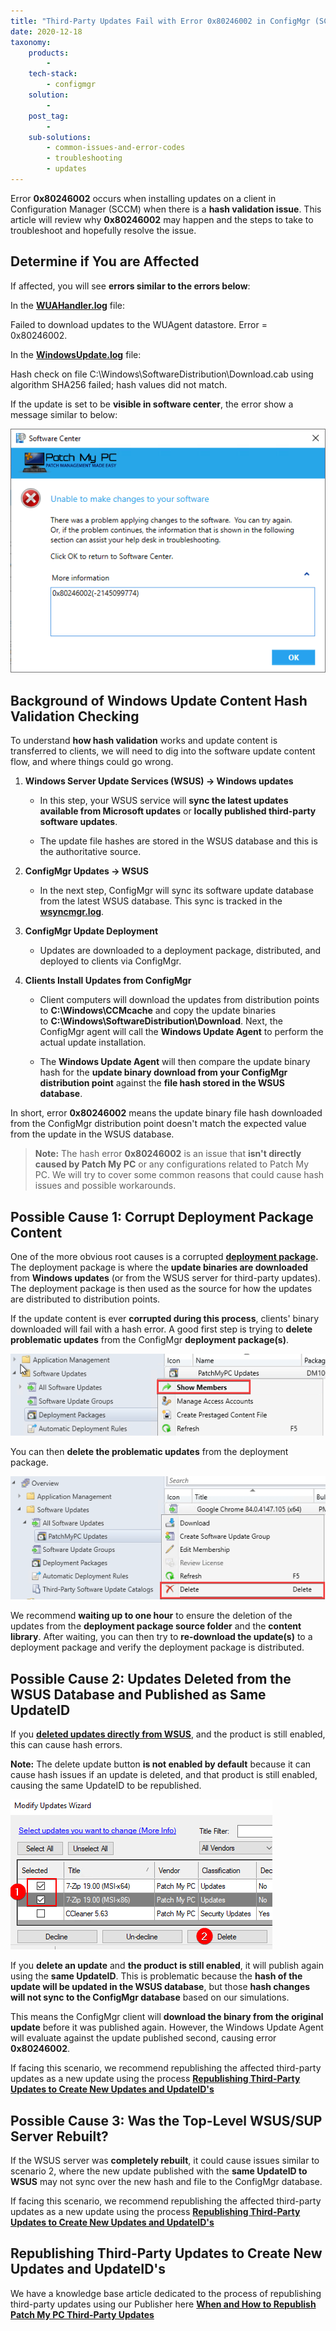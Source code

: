 ```yaml
---
title: "Third-Party Updates Fail with Error 0x80246002 in ConfigMgr (SCCM)"
date: 2020-12-18
taxonomy:
    products:
        - 
    tech-stack:
        - configmgr
    solution:
        - 
    post_tag:
        - 
    sub-solutions:
        - common-issues-and-error-codes
        - troubleshooting
        - updates
---
```


Error **0x80246002** occurs when installing updates on a client in Configuration Manager (SCCM) when there is a **hash validation issue**. This article will review why **0x80246002** may happen and the steps to take to troubleshoot and hopefully resolve the issue.

## Determine if You are Affected

If affected, you will see **errors similar to the errors below**:

In the **[WUAHandler.log](https://patchmypc.com/collecting-log-files-for-patch-my-pc-support#update-troubleshooting-client-logs)** file:

Failed to download updates to the WUAgent datastore. Error = 0x80246002.

In the **[WindowsUpdate.log](https://docs.microsoft.com/en-us/windows/deployment/update/windows-update-logs)** file:

Hash check on file C:\\Windows\\SoftwareDistribution\\Download.cab using algorithm SHA256 failed; hash values did not match.

If the update is set to be **visible in software center**, the error show a message similar to below:

![Update Error Hash for 0x80246002](/_images/Update-Error-Hash-for-0x80246002-1.png "Update Error Hash for 0x80246002")

## Background of Windows Update Content Hash Validation Checking

To understand **how hash validation** works and update content is transferred to clients, we will need to dig into the software update content flow, and where things could go wrong.

1. **Windows Server Update Services (WSUS) -> Windows updates**
    - In this step, your WSUS service will **sync the latest updates available from Microsoft updates** or **locally published third-party software updates**.
    
    - The update file hashes are stored in the WSUS database and this is the authoritative source.

3. **ConfigMgr Updates -> WSUS**
    - In the next step, ConfigMgr will sync its software update database from the latest WSUS database. This sync is tracked in the **[wsyncmgr.log](https://docs.microsoft.com/en-us/mem/configmgr/core/plan-design/hierarchy/log-files#BKMK_SUPLog)**.

5. **ConfigMgr Update Deployment**
    - Updates are downloaded to a deployment package, distributed, and deployed to clients via ConfigMgr.

7. **Clients Install Updates from ConfigMgr**
    - Client computers will download the updates from distribution points to **C:\\Windows\\CCMcache** and copy the update binaries to **C:\\Windows\\SoftwareDistribution\\Download**. Next, the ConfigMgr agent will call the **Windows Update Agent** to perform the actual update installation.
    
    - The **Windows Update Agent** will then compare the update binary hash for the **update binary download from your ConfigMgr distribution point** against the **file hash stored in the WSUS database**.

In short, error **0x80246002** means the update binary file hash downloaded from the ConfigMgr distribution point doesn't match the expected value from the update in the WSUS database.

> **Note:** The hash error **0x80246002** is an issue that **isn't directly caused by Patch My PC** or any configurations related to Patch My PC. We will try to cover some common reasons that could cause hash issues and possible workarounds.

## Possible Cause 1: Corrupt Deployment Package Content

One of the more obvious root causes is a corrupted **[deployment package](https://docs.microsoft.com/en-us/mem/configmgr/sum/deploy-use/manually-deploy-software-updates#process-to-download-content-for-the-software-update-group).** The deployment package is where the **update binaries are downloaded** from **Windows updates** (or from the WSUS server for third-party updates). The deployment package is then used as the source for how the updates are distributed to distribution points.

If the update content is ever **corrupted during this process**, clients' binary downloaded will fail with a hash error. A good first step is trying to **delete problematic updates** from the ConfigMgr **deployment package(s)**.

![Delete updates from deployment package](/_images/Delete-updates-from-deployment-package.png "Delete updates from deployment package")

You can then **delete the problematic updates** from the deployment package.

![Delete specific update from a deployment package in ConfigMgr](/_images/Delete-specific-update-from-a-deployment-package-in-ConfigMgr.png "Delete specific update from a deployment package in ConfigMgr")

We recommend **waiting up to one hour** to ensure the deletion of the updates from the **deployment package source folder** and the **content library**. After waiting, you can then try to **re-download the update(s)** to a deployment package and verify the deployment package is distributed.

## Possible Cause 2: Updates Deleted from the WSUS Database and Published as Same UpdateID

If you **[deleted updates directly from WSUS](https://patchmypc.com/modify-published-third-party-updates-wizard#topic3)**, and the product is still enabled, this can cause hash errors.

**Note:** The delete update button **is not enabled by default** because it can cause hash issues if an update is deleted, and that product is still enabled, causing the same UpdateID to be republished. 

![Delete Updates from WSUS for Third-Party Updates](/_images/Delete-Updates-from-WSUS-for-Third-Party-Updates.png "Delete Updates from WSUS for Third-Party Updates")

If you **delete an update** and **the product is still enabled**, it will publish again using the **same UpdateID**. This is problematic because the **hash of the update will be updated in the WSUS database**, but those **hash changes will not sync to the ConfigMgr database** based on our simulations.

This means the ConfigMgr client will **download the binary from the original update** before it was published again. However, the Windows Update Agent will evaluate against the update published second, causing error **0x80246002**.

If facing this scenario, we recommend republishing the affected third-party updates as a new update using the process **[Republishing Third-Party Updates to Create New Updates and UpdateID's](#topic6)**

## Possible Cause 3: Was the Top-Level WSUS/SUP Server Rebuilt?

If the WSUS server was **completely rebuilt**, it could cause issues similar to scenario 2, where the new update published with the **same UpdateID to WSUS** may not sync over the new hash and file to the ConfigMgr database.

If facing this scenario, we recommend republishing the affected third-party updates as a new update using the process **[Republishing Third-Party Updates to Create New Updates and UpdateID's](#topic6)**

## Republishing Third-Party Updates to Create New Updates and UpdateID's

We have a knowledge base article dedicated to the process of republishing third-party updates using our Publisher here **[When and How to Republish Patch My PC Third-Party Updates](https://patchmypc.com/when-and-how-to-republish-third-party-updates)**